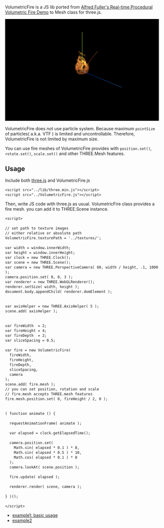 VolumetricFire is a JS lib ported from [Alfred Fuller's Real-time Procedural Volumetric Fire Demo](http://webgl-fire.appspot.com/html/fire.html) to Mesh class for three.js.

![](capture.gif)

VolumetricFire does not use particle system. Because maximum `pointSize` of particles( a.k.a. VTF ) is limited and uncontrollable. Therefore, VolumetricFire is not limited by maximum size.

You can use fire meshes of VolumetricFire provides with `position.set()`, `rotate.set()`, `scale.set()` and other THREE.Mesh features.

## Usage

Include both [three.js](https://github.com/mrdoob/three.js/) and VolumetricFire.js
```
<script src="../lib/three.min.js"></script>
<script src="../VolumetricFire.js"></script>
```

Then, write JS code with three.js as usual. VolumetricFire class provides a fire mesh. you can add it to THREE.Scene instance.
```
<script>

// set path to texture images
// either relative or absolute path
VolumetricFire.texturePath = '../textures/';

var width = window.innerWidth;
var height = window.innerHeight;
var clock = new THREE.Clock();
var scene = new THREE.Scene();
var camera = new THREE.PerspectiveCamera( 60, width / height, .1, 1000 );
camera.position.set( 0, 0, 3 );
var renderer = new THREE.WebGLRenderer();
renderer.setSize( width, height );
document.body.appendChild( renderer.domElement );


var axisHelper = new THREE.AxisHelper( 5 );
scene.add( axisHelper );


var fireWidth  = 2;
var fireHeight = 4;
var fireDepth  = 2;
var sliceSpacing = 0.5;

var fire = new VolumetricFire(
  fireWidth,
  fireHeight,
  fireDepth,
  sliceSpacing,
  camera
);
scene.add( fire.mesh );
// you can set position, rotation and scale
// fire.mesh accepts THREE.mesh features
fire.mesh.position.set( 0, fireHeight / 2, 0 );


( function animate () {

  requestAnimationFrame( animate );

  var elapsed = clock.getElapsedTime();

  camera.position.set(
    Math.sin( elapsed * 0.1 ) * 8,
    Math.sin( elapsed * 0.5 ) * 10,
    Math.cos( elapsed * 0.1 ) * 8
  );
  camera.lookAt( scene.position );

  fire.update( elapsed );

  renderer.render( scene, camera );

} )();

</script>
```

- [example1: basic usage](http://yomotsu.github.io/VolumetricFire/examples/example1.html)
- [example2](http://yomotsu.github.io/VolumetricFire/examples/example2.html)
